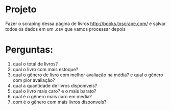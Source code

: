 # Projeto

Fazer o scraping dessa página de livros http://books.toscrape.com/ e salvar
todos os dados em um .csv que vamos processar depois

# Perguntas:
1. qual o total de livros?
2. qual o livro com mais estoque?
3. qual o gênero de livro com melhor avaliação na média? e qual o gênero com
   pior avaliação?
4. qual a quantidade de livros disponíveis?
5. qual o livro mais caro? e o mais barato?
6. qual é o gênero mais caro em média?
7. com é o gênero com mais livros disponveís?
